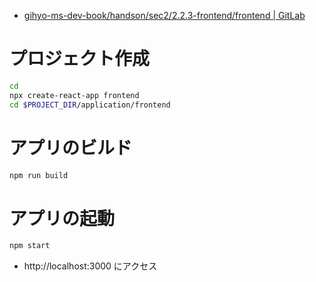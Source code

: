 - [gihyo-ms-dev-book/handson/sec2/2.2.3-frontend/frontend | GitLab](https://gitlab.com/gihyo-ms-dev-book/handson/sec2/2.2.3-frontend/frontend)


# プロジェクト作成

```bash
cd 
npx create-react-app frontend
cd $PROJECT_DIR/application/frontend
```

# アプリのビルド

```bash
npm run build
```

# アプリの起動

```bash
npm start
```

- http://localhost:3000 にアクセス